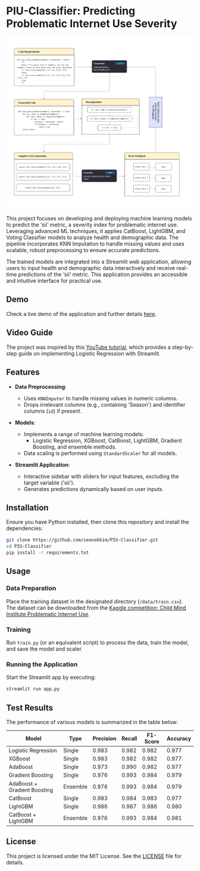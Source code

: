 
# PIU-Classifier: Predicting Problematic Internet Use Severity
![AdaptCoder Diagram](https://github.com/seonokkim/AdaptCoder/blob/main/figure/AdaptCoder.jpg)

This project focuses on developing and deploying machine learning models to predict the ‘sii’ metric, a severity index for problematic internet use. Leveraging advanced ML techniques, it applies CatBoost, LightGBM, and Voting Classifier models to analyze health and demographic data. The pipeline incorporates KNN Imputation to handle missing values and uses scalable, robust preprocessing to ensure accurate predictions.

The trained models are integrated into a Streamlit web application, allowing users to input health and demographic data interactively and receive real-time predictions of the ‘sii’ metric. This application provides an accessible and intuitive interface for practical use.

## Demo

Check a live demo of the application and further details [here](https://youtu.be/1xjrEED2PS4).

## Video Guide

The project was inspired by this [YouTube tutorial](https://www.youtube.com/watch?v=NfwfiyMi1lk&embeds_referring_euri=https%3A%2F%2Fwww.notion.so%2F&source_ve_path=MjM4NTE), which provides a step-by-step guide on implementing Logistic Regression with Streamlit.

## Features

- **Data Preprocessing**: 
  - Uses `KNNImputer` to handle missing values in numeric columns.
  - Drops irrelevant columns (e.g., containing 'Season') and identifier columns (`id`) if present.
  
- **Models**: 
  - Implements a range of machine learning models:
    - Logistic Regression, XGBoost, CatBoost, LightGBM, Gradient Boosting, and ensemble methods.
  - Data scaling is performed using `StandardScaler` for all models.

- **Streamlit Application**:
  - Interactive sidebar with sliders for input features, excluding the target variable ('sii').
  - Generates predictions dynamically based on user inputs.

## Installation

Ensure you have Python installed, then clone this repository and install the dependencies:

```bash
git clone https://github.com/seonokkim/PIU-Classifier.git
cd PIU-Classifier
pip install -r requirements.txt
```

## Usage

### Data Preparation

Place the training dataset in the designated directory (`/data/train.csv`).  
The dataset can be downloaded from the [Kaggle competition: Child Mind Institute Problematic Internet Use](https://www.kaggle.com/competitions/child-mind-institute-problematic-internet-use/data).

### Training

Run `train.py` (or an equivalent script) to process the data, train the model, and save the model and scaler.

### Running the Application

Start the Streamlit app by executing:

```bash
streamlit run app.py
```

## Test Results

The performance of various models is summarized in the table below:

| Model                          | Type      | Precision | Recall | F1-Score | Accuracy |
|--------------------------------|-----------|-----------|--------|----------|----------|
| Logistic Regression            | Single    | 0.983     | 0.982  | 0.982    | 0.977    |
| XGBoost                        | Single    | 0.983     | 0.982  | 0.982    | 0.977    |
| AdaBoost                       | Single    | 0.973     | 0.990  | 0.982    | 0.977    |
| Gradient Boosting              | Single    | 0.976     | 0.993  | 0.984    | 0.979    |
| AdaBoost + Gradient Boosting   | Ensemble  | 0.976     | 0.993  | 0.984    | 0.979    |
| CatBoost                       | Single    | 0.983     | 0.984  | 0.983    | 0.977    |
| LightGBM                       | Single    | 0.986     | 0.987  | 0.986    | 0.980    |
| CatBoost + LightGBM            | Ensemble  | 0.976     | 0.993  | 0.984    | 0.981    |

## License

This project is licensed under the MIT License. See the [LICENSE](./LICENSE) file for details.
